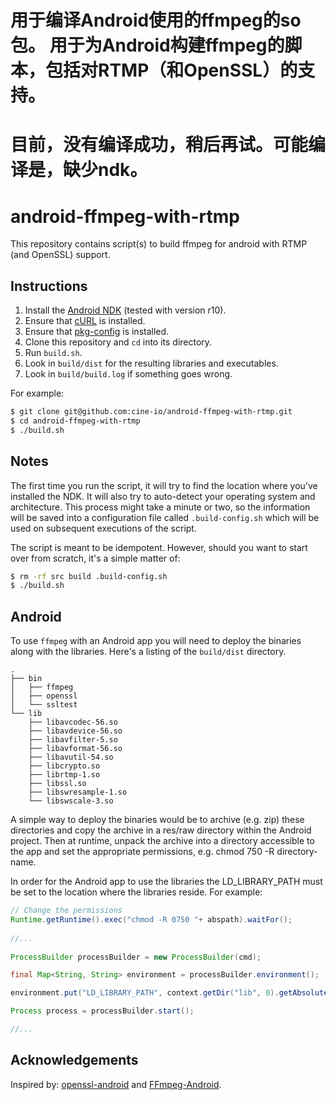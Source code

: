 # 用于编译Android使用的ffmpeg的so包。 用于为Android构建ffmpeg的脚本，包括对RTMP（和OpenSSL）的支持。
# 目前，没有编译成功，稍后再试。可能编译是，缺少ndk。

# android-ffmpeg-with-rtmp

This repository contains script(s) to build ffmpeg for android with RTMP (and OpenSSL) support.

## Instructions

1. Install the [Android NDK][android-ndk] (tested with version r10).
2. Ensure that [cURL][cURL] is installed.
3. Ensure that [pkg-config][pkg-config] is installed.
4. Clone this repository and `cd` into its directory.
5. Run `build.sh`.
6. Look in `build/dist` for the resulting libraries and executables.
7. Look in `build/build.log` if something goes wrong.

For example:

```bash
$ git clone git@github.com:cine-io/android-ffmpeg-with-rtmp.git
$ cd android-ffmpeg-with-rtmp
$ ./build.sh
```

## Notes

The first time you run the script, it will try to find the location where
you've installed the NDK. It will also try to auto-detect your operating
system and architecture. This process might take a minute or two, so the
information will be saved into a configuration file called
`.build-config.sh` which will be used on subsequent executions of
the script.

The script is meant to be idempotent. However, should you want to start over
from scratch, it's a simple matter of:

```bash
$ rm -rf src build .build-config.sh
$ ./build.sh
```

## Android

To use `ffmpeg` with an Android app you will need to deploy the binaries along 
with the libraries.  Here's a listing of the `build/dist` directory.

```
.
├── bin
│   ├── ffmpeg
│   ├── openssl
│   └── ssltest
└── lib
    ├── libavcodec-56.so
    ├── libavdevice-56.so
    ├── libavfilter-5.so
    ├── libavformat-56.so
    ├── libavutil-54.so
    ├── libcrypto.so
    ├── librtmp-1.so
    ├── libssl.so
    ├── libswresample-1.so
    └── libswscale-3.so
```

A simple way to deploy the binaries would be to archive (e.g. zip) these directories
and copy the archive in a res/raw directory within the Android project.  Then at runtime, 
unpack the archive into a directory accessible to the app and set the appropriate permissions, 
e.g. chmod 750 -R directory-name.

In order for the Android app to use the libraries the LD_LIBRARY_PATH must be set to the location
where the libraries reside.  For example:

```java
// Change the permissions
Runtime.getRuntime().exec("chmod -R 0750 "+ abspath).waitFor();
	
//...
    
ProcessBuilder processBuilder = new ProcessBuilder(cmd);

final Map<String, String> environment = processBuilder.environment();

environment.put("LD_LIBRARY_PATH", context.getDir("lib", 0).getAbsolutePath());

Process process = processBuilder.start();

//...
```


## Acknowledgements

Inspired by: [openssl-android][openssl-android] and [FFmpeg-Android][FFmpeg-Android].


<!-- external links -->
[openssl-android]:https://github.com/guardianproject/openssl-android
[FFmpeg-Android]:https://github.com/OnlyInAmerica/FFmpeg-Android
[android-ndk]:https://developer.android.com/tools/sdk/ndk/index.html
[cURL]:http://curl.haxx.se/
[pkg-config]:http://www.freedesktop.org/wiki/Software/pkg-config/
